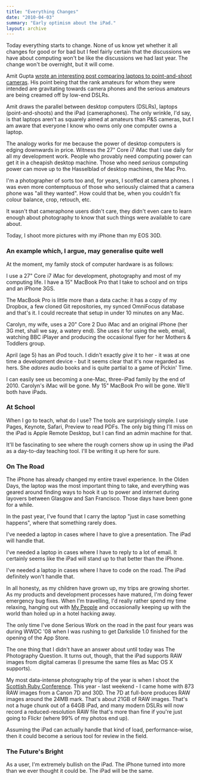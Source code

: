 ```yaml
---
title: "Everything Changes"
date: "2010-04-03"
summary: "Early optimism about the iPad."
layout: archive
---
```


Today everything starts to change. None of us know yet whether it all changes for good or for bad but I feel fairly certain that the discussions we have about computing won't be like the discussions we had last year. The change won't be overnight, but it will come.

Amit Gupta [wrote an interesting post comparing laptops to point-and-shoot cameras](http://superamit.tumblr.com/post/492401109/im-calling-it-now-the-laptop-starts-dying). His point being that the rank amateurs for whom they were intended are gravitating towards camera phones and the serious amateurs are being creamed off by low-end DSLRs.

Amit draws the parallel between desktop computers (DSLRs), laptops (point-and-shoots) and the iPad (cameraphones). The only wrinkle, I'd say, is that laptops aren't as squarely aimed at amateurs than P&S cameras, but I am aware that everyone I know who owns only one computer owns a laptop.

The analogy works for me because the power of desktop computers is edging downwards in price. Witness the 27" Core i7 iMac that I use daily for all my development work. People who provably need computing power can get it in a cheapish desktop machine. Those who need _serious_ computing power can move up to the Hasselblad of desktop machines, the Mac Pro.

I'm a photographer of sorts too and, for years, I scoffed at camera phones. I was even more contemptuous of those who seriously claimed that a camera phone was "all they wanted". How could that be, when you couldn't fix colour balance, crop, retouch, etc.

It wasn't that cameraphone users didn't care, they didn't even care to learn enough about photography to know that such things were available to care about.

Today, I shoot more pictures with my iPhone than my EOS 30D.

### An example which, I argue, may generalise quite well

At the moment, my family stock of computer hardware is as follows:

I use a 27" Core i7 iMac for development, photography and most of my computing life. I have a 15" MacBook Pro that I take to school and on trips and an iPhone 3GS.

The MacBook Pro is little more than a data cache: it has a copy of my Dropbox, a few cloned Git repositories, my synced OmniFocus database and that's it. I could recreate that setup in under 10 minutes on any Mac.

Carolyn, my wife, uses a 20" Core 2 Duo iMac and an original iPhone (her 3G met, shall we say, a watery end). She uses it for using the web, email, watching BBC iPlayer and producing the occasional flyer for her Mothers & Toddlers group.

April (age 5) has an iPod touch. I didn't exactly _give_ it to her - it was at one time a development device - but it seems clear that it's now regarded as hers. She _adores_ audio books and is quite partial to a game of Pickin' Time.

I can easily see us becoming a one-Mac, three-iPad family by the end of 2010. Carolyn's iMac will be gone. My 15" MacBook Pro will be gone. We'll both have iPads.

### At School

When I go to teach, what do I use? The tools are surprisingly simple. I use Pages, Keynote, Safari, Preview to read PDFs. The only big thing I'll miss on the iPad is Apple Remote Desktop, but I can find an admin machine for that.

It'll be fascinating to see where the rough corners show up in using the iPad as a day-to-day teaching tool. I'll be writing it up here for sure.

### On The Road

The iPhone has already changed my entire travel experience. In the Olden Days, the laptop was the most important thing to take, and everything was geared around finding ways to hook it up to power and internet during layovers between Glasgow and San Francisco. Those days have been gone for a while.

In the past year, I've found that I carry the laptop "just in case something happens", where that something rarely does.

I've needed a laptop in cases where I have to give a presentation. The iPad will handle that.

I've needed a laptop in cases where I have to reply to a lot of email. It certainly seems like the iPad will stand up to that better than the iPhone.

I've needed a laptop in cases where I have to code on the road. The iPad definitely won't handle that.

In all honesty, as my children have grown up, my trips are growing shorter. As my products and development processes have matured, I'm doing fewer emergency bug fixes. When I'm travelling, I'd really rather spend my time relaxing, hanging out with [My People](http://www.randsinrepose.com/archives/2009/09/07/your_people.html) and occasionally keeping up with the world than holed up in a hotel hacking away.

The only time I've done Serious Work on the road in the past four years was during WWDC '08 when I was rushing to get Darkslide 1.0 finished for the opening of the App Store.

The one thing that I didn't have an answer about until today was The Photography Question. It turns out, though, that the iPad supports RAW images from digital cameras (I presume the same files as Mac OS X supports).

My most data-intense photography trip of the year is when I shoot the [Scottish Ruby Conference](http://www.flickr.com/photos/fraserspeirs/sets/72157623729544282/). This year - last weekend - I came home with 873 RAW images from a Canon 7D and 30D. The 7D at full-bore produces RAW images around the 24MB mark. That's about 21GB of RAW images. That's not a huge chunk out of a 64GB iPad, and many modern DSLRs will now record a reduced-resolution RAW file that's more than fine if you're just going to Flickr (where 99% of my photos end up).

Assuming the iPad can actually handle that kind of load, performance-wise, then it could become a serious tool for review in the field.

### The Future's Bright

As a user, I'm extremely bullish on the iPad. The iPhone turned into more than we ever thought it could be. The iPad will be the same.
